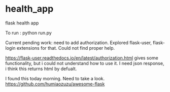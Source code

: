 # health_app
flask health app

To run : 
python run.py

Current pending work:
need to add authorization. Explored flask-user, flask-login extensions for that. Could not find proper help.

https://flask-user.readthedocs.io/en/latest/authorization.html gives some functionality, but i could not understand how to use it. 
I need json response, i think this returns html by defualt.


I found this today morning. Need to take a look. 
https://github.com/humiaozuzu/awesome-flask
